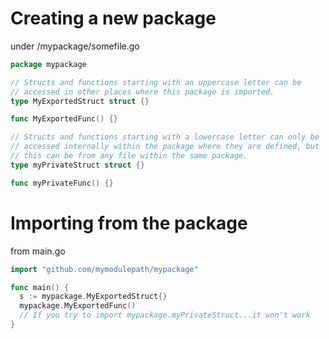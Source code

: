 # Creating a new package
under /mypackage/somefile.go
```go
package mypackage

// Structs and functions starting with an uppercase letter can be
// accessed in other places where this package is imported.
type MyExportedStruct struct {}

func MyExportedFunc() {}

// Structs and functions starting with a lowercase letter can only be
// accessed internally within the package where they are defined, but
// this can be from any file within the same package.
type myPrivateStruct struct {}

func myPrivateFunc() {}
```


# Importing from the package
from main.go
```go
import "github.com/mymodulepath/mypackage"

func main() {
  s := mypackage.MyExportedStruct{}
  mypackage.MyExportedFunc()
  // If you try to import mypackage.myPrivateStruct...it won't work
}
```